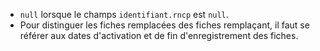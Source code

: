 - `null` lorsque le champs `identifiant.rncp` est `null`.
- Pour distinguer les fiches remplacées des fiches remplaçant, il faut se référer aux dates d'activation et de fin d'enregistrement des fiches.
